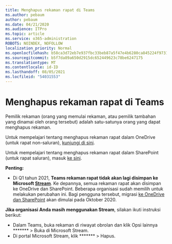 ```yaml
---
title: Menghapus rekaman rapat di Teams
ms.author: pebaum
author: pebaum
ms.date: 04/21/2020
ms.audience: ITPro
ms.topic: article
ms.service: o365-administration
ROBOTS: NOINDEX, NOFOLLOW
localization_priority: Normal
ms.openlocfilehash: b58ca3d72eb7e937fbc33beb87a5f47e4b6280ca845224f973189e689c33c03c
ms.sourcegitcommit: b5f7da89a650d2915dc652449623c78be6247175
ms.translationtype: MT
ms.contentlocale: id-ID
ms.lasthandoff: 08/05/2021
ms.locfileid: "54031553"
---
```

# <a name="delete-a-meeting-recording-in-teams"></a>Menghapus rekaman rapat di Teams

Pemilik rekaman (orang yang memulai rekaman, atau pemilik tambahan yang dinamai oleh orang tersebut) adalah satu-satunya orang yang dapat menghapus rekaman.  

Untuk mempelajari tentang menghapus rekaman rapat dalam OneDrive (untuk rapat non-saluran), [kunjungi di sini](https://support.microsoft.com/office/21fe345a-e488-4fa7-932b-f053c1bebe8a).  

Untuk mempelajari tentang menghapus rekaman rapat dalam SharePoint (untuk rapat saluran), masuk [ke sini](https://support.microsoft.com/office/71f3c90a-0d24-4d80-8b66-f88234b79a52).  

**Penting:**

- Di Q1 tahun 2021, **Teams rekaman rapat tidak akan lagi disimpan ke Microsoft [Stream](https://stream.microsoft.com/)**. Ke depannya, semua rekaman rapat akan disimpan ke OneDrive dan SharePoint. Beberapa organisasi sudah memilih untuk melakukan perubahan ini. Bagi pengguna tersebut, migrasi [ke OneDrive dan SharePoint](https://docs.microsoft.com/MicrosoftTeams/tmr-meeting-recording-change) akan dimulai pada Oktober 2020.

**Jika organisasi Anda masih menggunakan Stream**, silakan ikuti instruksi berikut:

- Dalam Teams, buka rekaman di riwayat obrolan dan klik Opsi lainnya ******* > Buka di Microsoft Stream.
- Di portal Microsoft Stream, klik ******* > Hapus.
